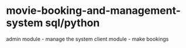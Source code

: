 # movie-booking-and-management-system sql/python
admin module - manage the system
client module - make bookings 
